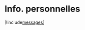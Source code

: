 # Info. personnelles

[!include[messages](infopersonnelles.messages.autogen.md)]




















